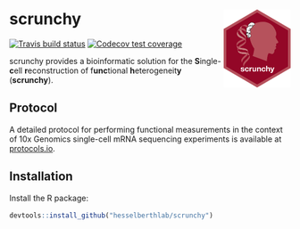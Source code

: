 
<!-- README.md is generated from README.Rmd. Please edit that file -->

# scrunchy <img src="man/figures/logo.png" align="right" alt="" width="120" />

[![Travis build
status](https://travis-ci.org/hesselberthlab/scrunchy.svg?branch=master)](https://travis-ci.org/hesselberthlab/scrunchy)
[![Codecov test
coverage](https://codecov.io/gh/hesselberthlab/scrunchy/branch/master/graph/badge.svg)](https://codecov.io/gh/hesselberthlab/scrunchy?branch=master)

scrunchy provides a bioinformatic solution for the **S**ingle-**c**ell
**r**econstruction of f**unc**tional **h**eterogeneit**y**
(**scrunchy**).

## Protocol

A detailed protocol for performing functional measurements in the
context of 10x Genomics single-cell mRNA sequencing experiments is
available at
[protocols.io](https://www.protocols.io/view/single-cell-analysis-of-functional-heterogeneity-i-uhyet7w).

## Installation

Install the R package:

``` r
devtools::install_github("hesselberthlab/scrunchy")
```
